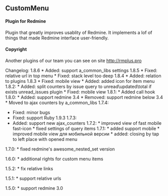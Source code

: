 ## CustomMenu

#### Plugin for Redmine

Plugin that greatly improves usablity of Redmine.
It implements a lof of things that made Redmine interface user-friendly.


#### Copyright
Another plugins of our team you can see on site http://rmplus.pro


Changelog:
  1.8.6
    * Added: support a_common_libs settings
  1.8.5
    * Fixed: relative url in top menu
    * Fixed: stack level too deep
  1.8.4
    * Added: relation to plugins
  1.8.3
    * Fixed: mobile view
    * Added: added icon for item menu
  1.8.2:
    * Added: split counters by issue query to unread\updated\total if exists unread_issues plugin
    * Fixed: mobile view
  1.8.1:
    * Added call hook
  1.8.0:
    * Added: support redmine 3.4
    * Removed: support redmine below 3.4
    * Moved to ajax counters by a_common_libs
  1.7.4:
   * Fixed: minor bugs
   * Fixed: support Ruby 1.9.3
  1.7.3:
   * Added: support new ajax_counters
  1.7.2:
    * improved view of fast mobile fast-icon
    * fixed settings of query items
  1.7.1:
    * added support mobile
    * improved mobile view для мобильной версии
    * added: closing by tap to left place with opened menu

  1.7.0:
    * fixed redmine's awesome_nested_set version

  1.6.0:
    * additional rights for custom menu items

  1.5.2:
    * fix relative links

  1.5.1:
    * support relative urls

  1.5.0:
    * support redmine 3.0